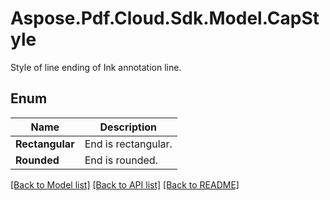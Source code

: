 ﻿# Aspose.Pdf.Cloud.Sdk.Model.CapStyle
Style of line ending of Ink annotation line. 

## Enum

 Name | Description
------------ | ------------
**Rectangular** | End is rectangular.
**Rounded** | End is rounded.


[[Back to Model list]](../README.md#documentation-for-models) [[Back to API list]](../README.md#documentation-for-api-endpoints) [[Back to README]](../README.md)


